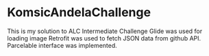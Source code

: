 # KomsicAndelaChallenge
This is my solution to ALC Intermediate Challenge
Glide was used for loading image 
Retrofit was used to fetch JSON data from github API. 
Parcelable interface was implemented. 
